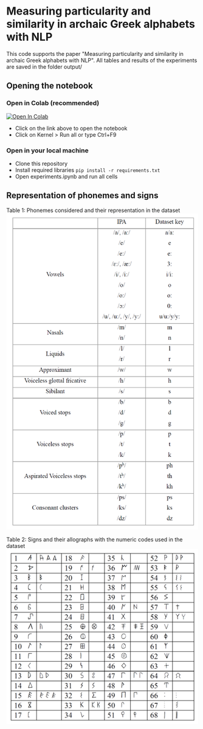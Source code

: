 # Measuring particularity and similarity in archaic Greek alphabets with NLP 

This code supports the paper "Measuring particularity and similarity in archaic Greek alphabets with NLP". 
All tables and results of the experiments are saved in the folder output/

## Opening the notebook

### Open in Colab (recommended)

[![Open In Colab](https://colab.research.google.com/assets/colab-badge.svg)](https://colab.research.google.com/github/nea23/greek_alphabets_tf-idf/blob/main/experiments.ipynb)

- Click on the link above to open the notebook
- Click on Kernel > Run all or type Ctrl+F9

### Open in your local machine
- Clone this repository
- Install required libraries `pip install -r requirements.txt`
- Open experiments.ipynb and run all cells

## Representation of phonemes and signs
Table 1: Phonemes considered and their representation in the dataset
![Phonemes considered and their representation in the dataset](data\phonemes_table.png)


Table 2: Signs and their allographs with the numeric codes used in the dataset
![Signs and their allographs with the numeric codes used in the dataset](data\graphemes_table.png)
